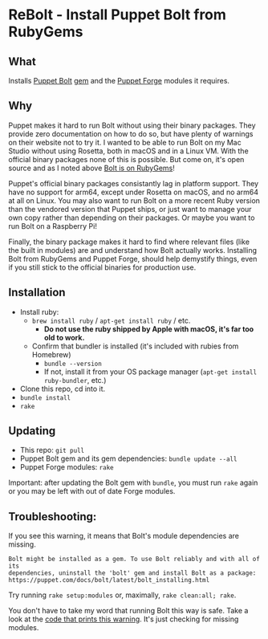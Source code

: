 # ReBolt - Install Puppet Bolt from RubyGems

## What

Installs [Puppet Bolt](https://github.com/puppetlabs/bolt) [gem](https://rubygems.org/gems/bolt)
and the [Puppet Forge](https://forge.puppet.com) modules it requires.

## Why
Puppet makes it hard to run Bolt without using their binary packages. They provide zero
documentation on how to do so, but have plenty of warnings on their website not to try it. I wanted
to be able to run Bolt on my Mac Studio without using Rosetta, both in macOS and in a Linux VM.
With the official binary packages none of this is possible. But come on, it's open source and as I
noted above [Bolt is on RubyGems](https://rubygems.org/gems/bolt)!

Puppet's official binary packages consistantly lag in platform support. They have no support for
arm64, except under Rosetta on macOS, and no arm64 at all on Linux. You may also want to run Bolt
on a more recent Ruby version than the vendored version that Puppet ships, or just want to manage
your own copy rather than depending on their packages. Or maybe you want to run Bolt on a
Raspberry Pi!

Finally, the binary package makes it hard to find where relevant files (like the built in modules)
are and understand how Bolt actually works. Installing Bolt from RubyGems and Puppet Forge, should
help demystify things, even if you still stick to the official binaries for production use.

## Installation
* Install ruby:
  * `brew install ruby` / `apt-get install ruby` / etc.
    * __Do not use the ruby shipped by Apple with macOS, it's far too old to work.__
  * Confirm that bundler is installed (it's included with rubies from Homebrew)
    * `bundle --version`
    * If not, install it from your OS package manager (`apt-get install ruby-bundler`, etc.)
* Clone this repo, cd into it.
* `bundle install`
* `rake`

## Updating
* This repo: `git pull`
* Puppet Bolt gem and its gem dependencies: `bundle update --all`
* Puppet Forge modules: `rake`

Important: after updating the Bolt gem with `bundle`, you must run `rake` again or you may be left
with out of date Forge modules.

## Troubleshooting:

If you see this warning, it means that Bolt's module dependencies are missing.
```
Bolt might be installed as a gem. To use Bolt reliably and with all of its
dependencies, uninstall the 'bolt' gem and install Bolt as a package:
https://puppet.com/docs/bolt/latest/bolt_installing.html
```

Try running `rake setup:modules` or, maximally, `rake clean:all; rake`.

You don't have to take my word that running Bolt this way is safe. Take a look at the [code that
prints this warning](https://github.com/puppetlabs/bolt/blob/42ec31cc298b981f1e853820caf701e8a5573a8e/lib/bolt/cli.rb#L774-L810).
It's just checking for missing modules.
